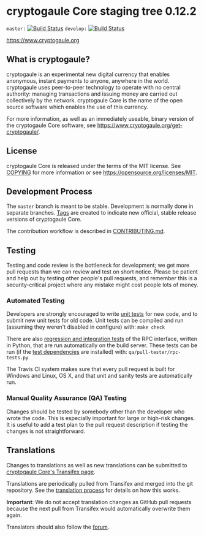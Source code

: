 cryptogaule Core staging tree 0.12.2
===============================

`master:` [![Build Status](https://travis-ci.org/BitcoinSolution/CryptoGaulecryptogaule.svg?branch=master)](https://travis-ci.org/BitcoinSolution/CryptoGaulecryptogaule) `develop:` [![Build Status](https://travis-ci.org/BitcoinSolution/CryptoGaulecryptogaule.svg?branch=develop)](https://travis-ci.org/BitcoinSolution/CryptoGaulecryptogaule/branches)

https://www.cryptogaule.org


What is cryptogaule?
----------------

cryptogaule is an experimental new digital currency that enables anonymous, instant
payments to anyone, anywhere in the world. cryptogaule uses peer-to-peer technology
to operate with no central authority: managing transactions and issuing money
are carried out collectively by the network. cryptogaule Core is the name of the open
source software which enables the use of this currency.

For more information, as well as an immediately useable, binary version of
the cryptogaule Core software, see https://www.cryptogaule.org/get-cryptogaule/.


License
-------

cryptogaule Core is released under the terms of the MIT license. See [COPYING](COPYING) for more
information or see https://opensource.org/licenses/MIT.

Development Process
-------------------

The `master` branch is meant to be stable. Development is normally done in separate branches.
[Tags](https://github.com/BitcoinSolution/CryptoGaulecryptogaule/tags) are created to indicate new official,
stable release versions of cryptogaule Core.

The contribution workflow is described in [CONTRIBUTING.md](CONTRIBUTING.md).

Testing
-------

Testing and code review is the bottleneck for development; we get more pull
requests than we can review and test on short notice. Please be patient and help out by testing
other people's pull requests, and remember this is a security-critical project where any mistake might cost people
lots of money.

### Automated Testing

Developers are strongly encouraged to write [unit tests](/doc/unit-tests.md) for new code, and to
submit new unit tests for old code. Unit tests can be compiled and run
(assuming they weren't disabled in configure) with: `make check`

There are also [regression and integration tests](/qa) of the RPC interface, written
in Python, that are run automatically on the build server.
These tests can be run (if the [test dependencies](/qa) are installed) with: `qa/pull-tester/rpc-tests.py`

The Travis CI system makes sure that every pull request is built for Windows
and Linux, OS X, and that unit and sanity tests are automatically run.

### Manual Quality Assurance (QA) Testing

Changes should be tested by somebody other than the developer who wrote the
code. This is especially important for large or high-risk changes. It is useful
to add a test plan to the pull request description if testing the changes is
not straightforward.

Translations
------------

Changes to translations as well as new translations can be submitted to
[cryptogaule Core's Transifex page](https://www.transifex.com/projects/p/cryptogaule/).

Translations are periodically pulled from Transifex and merged into the git repository. See the
[translation process](doc/translation_process.md) for details on how this works.

**Important**: We do not accept translation changes as GitHub pull requests because the next
pull from Transifex would automatically overwrite them again.

Translators should also follow the [forum](https://www.cryptogaule.org/forum/topic/cryptogaule-worldwide-collaboration.88/).
